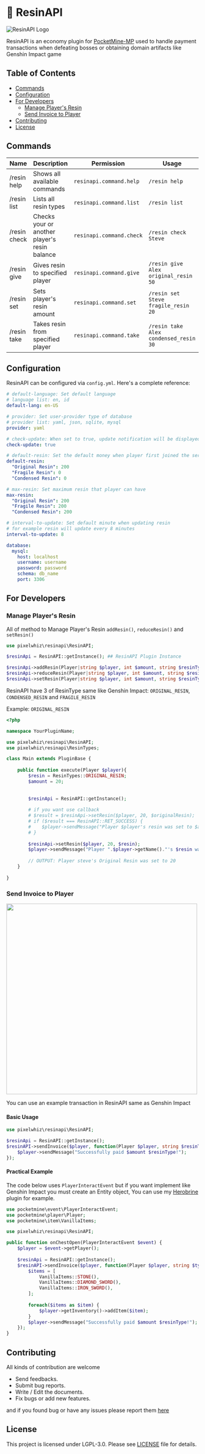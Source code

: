 # 🌙 ResinAPI

![ResinAPI Logo](assets/icon.png)

ResinAPI is an economy plugin for [PocketMine-MP](https://github.com/pmmp/PocketMine-MP) used to handle payment transactions when defeating bosses or obtaining domain artifacts like Genshin Impact game

## Table of Contents

- [Commands](#commands)
- [Configuration](#configuration)
- [For Developers](#for_developers)
  - [Manage Player's Resin](#manage_resin)
  - [Send Invoice to Player](#send_invoice)
- [Contributing](#contributing)
- [License](#license)

## Commands <a name="commands"></a>

| Name      | Description | Permission | Usage         |
|-----------|-------------|------------|---------------|
| /resin help| Shows all available commands | `resinapi.command.help` | `/resin help` |
| /resin list| Lists all resin types | `resinapi.command.list` | `/resin list` |
| /resin check| Checks your or another player's resin balance | `resinapi.command.check` | `/resin check Steve` |
| /resin give| Gives resin to specified player | `resinapi.command.give` | `/resin give Alex original_resin 50` |
| /resin set| Sets player's resin amount | `resinapi.command.set` | `/resin set Steve fragile_resin 20` |
| /resin take| Takes resin from specified player | `resinapi.command.take` | `/resin take Alex condensed_resin 30` |


## Configuration <a name="configuration"></a>

ResinAPI can be configured via `config.yml`. Here's a complete reference:
```yaml
# default-language: Set default language
# language list: en, id
default-lang: en-US

# provider: Set user-provider type of database
# provider list: yaml, json, sqlite, mysql
provider: yaml

# check-update: When set to true, update notification will be displayed when server started
check-update: true

# default-resin: Set the default money when player first joined the server.
default-resin:
  "Original Resin": 200
  "Fragile Resin": 0
  "Condensed Resin": 0

# max-resin: Set maximum resin that player can have
max-resin:
  "Original Resin": 200
  "Fragile Resin": 200
  "Condensed Resin": 200

# interval-to-update: Set default minute when updating resin
# for example resin will update every 8 minutes
interval-to-update: 8

database:
  mysql:
    host: localhost
    username: username
    password: password
    schema: db_name
    port: 3306
```

## For Developers <a name="for_developers"></a>

### Manage Player's Resin <a name="manage_resin"></a>
All of method to Manage Player's Resin `addResin()`, `reduceResin()` and `setResin()`

```php
use pixelwhiz\resinapi\ResinAPI;

$resinApi = ResinAPI::getInstance(); ## ResinAPI Plugin Instance

$resinApi->addResin(Player|string $player, int $amount, string $resinType); ## Add Player's Resin
$resinApi->reduceResin(Player|string $player, int $amount, string $resinType); ## Reduce Player's Resin
$resinApi->setResin(Player|string $player, int $amount, string $resinType); ## Set Player's Resin
```

ResinAPI have 3 of ResinType same like Genshin Impact: `ORIGINAL_RESIN`, `CONDENSED_RESIN` and `FRAGILE_RESIN`

Example: `ORIGINAL_RESIN`
```php
<?php

namespace YourPluginName;

use pixelwhiz\resinapi\ResinAPI;
use pixelwhiz\resinapi\ResinTypes;

class Main extends PluginBase {
    
    public function execute(Player $player){  
        $resin = ResinTypes::ORIGINAL_RESIN;
        $amount = 20;
        
        
        $resinApi = ResinAPI::getInstance();
        
        # if you want use callback
        # $result = $resinApi->setResin($player, 20, $originalResin);
        # if ($result === ResinAPI::RET_SUCCESS) {
        #    $player->sendMessage("Player $player's resin was set to $amount");
        # }
        
        $resinApi->setResin($player, 20, $resin);
        $player->sendMessage("Player ".$player->getName()."'s $resin was set to $amount");
        
        // OUTPUT: Player steve's Original Resin was set to 20
    }
    
}
```

### Send Invoice to Player <a name="send_invoice"></a>
<img src="assets/send_invoice.png" width="500" height="500">

You can use an example transaction in ResinAPI same as Genshin Impact

#### Basic Usage
```php
use pixelwhiz\resinapi\ResinAPI;

$resinApi = ResinAPI::getInstance();
$resinAPI->sendInvoice($player, function(Player $player, string $resinType, int $amount) {
    $player->sendMessage("Successfully paid $amount $resinType!");
});
```

#### Practical Example

The code below uses `PlayerInteractEvent` but if you want implement like Genshin Impact you must create an Entity object, You can use my [Herobrine](https://github.com/pixelwhiz/Herobrine) plugin for example.
```php
use pocketmine\event\PlayerInteractEvent;
use pocketmine\player\Player;
use pocketmine\item\VanillaItems;

use pixelwhiz\resinapi\ResinAPI;

public function onChestOpen(PlayerInteractEvent $event) {
    $player = $event->getPlayer();
    
    $resinApi = ResinAPI::getInstance();    
    $resinAPI->sendInvoice($player, function(Player $player, string $type, int $amount) {
        $items = [
            VanillaItems::STONE(),
            VanillaItems::DIAMOND_SWORD(),
            VanillaItems::IRON_SWORD(),
        ];
        
        foreach($items as $item) {
            $player->getInventory()->addItem($item);
        }
        $player->sendMessage("Successfully paid $amount $resinType!");
    });
}
```

## Contributing <a name="contributing"></a>

All kinds of contribution are welcome
- Send feedbacks.
- Submit bug reports.
- Write / Edit the documents.
- Fix bugs or add new features.

and if you found bug or have any issues please report them [here](https://github.com/pixelwhiz/ResinAPI/issues/new)

## License <a name="license"></a>

This project is licensed under LGPL-3.0. Please see [LICENSE](https://github.com/pixelwhiz/ResinAPI/LICENSE) file for details.